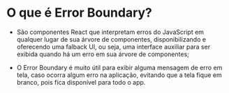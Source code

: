 # O que é Error Boundary?

* São componentes React que interpretam erros do JavaScript em qualquer lugar de sua árvore de componentes, disponibilizando e oferecendo uma falback UI, ou seja, uma interface auxiliar para ser exibida quando há um erro em sua árvore de componentes;

* O Error Boundary é muito útil para exibir alguma mensagem de erro em tela, caso ocorra algum erro na aplicação, evitando que a tela fique em branco, pois fica disponível para todo o app.
